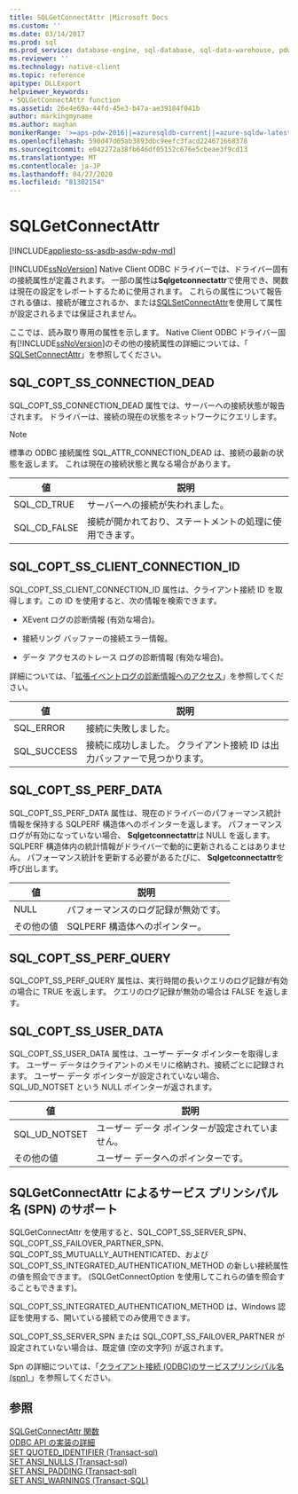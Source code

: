 ```yaml
---
title: SQLGetConnectAttr |Microsoft Docs
ms.custom: ''
ms.date: 03/14/2017
ms.prod: sql
ms.prod_service: database-engine, sql-database, sql-data-warehouse, pdw
ms.reviewer: ''
ms.technology: native-client
ms.topic: reference
apitype: DLLExport
helpviewer_keywords:
- SQLGetConnectAttr function
ms.assetid: 26e4e69a-44fd-45e3-b47a-ae39184f041b
author: markingmyname
ms.author: maghan
monikerRange: '>=aps-pdw-2016||=azuresqldb-current||=azure-sqldw-latest||>=sql-server-2016||=sqlallproducts-allversions||>=sql-server-linux-2017||=azuresqldb-mi-current'
ms.openlocfilehash: 590d47d65ab3893dbc9eefc3facd224671668378
ms.sourcegitcommit: e042272a38fb646df05152c676e5cbeae3f9cd13
ms.translationtype: MT
ms.contentlocale: ja-JP
ms.lasthandoff: 04/27/2020
ms.locfileid: "81302154"
---
```

# <a name="sqlgetconnectattr"></a>SQLGetConnectAttr
[!INCLUDE[appliesto-ss-asdb-asdw-pdw-md](../../includes/appliesto-ss-asdb-asdw-pdw-md.md)]

  [!INCLUDE[ssNoVersion](../../includes/ssnoversion-md.md)] Native Client ODBC ドライバーでは、ドライバー固有の接続属性が定義されます。 一部の属性は**Sqlgetconnectattr**で使用でき、関数は現在の設定をレポートするために使用されます。 これらの属性について報告される値は、接続が確立されるか、または[SQLSetConnectAttr](../../relational-databases/native-client-odbc-api/sqlsetconnectattr.md)を使用して属性が設定されるまでは保証されません。  
  
 ここでは、読み取り専用の属性を示します。 Native Client ODBC ドライバー固有[!INCLUDE[ssNoVersion](../../includes/ssnoversion-md.md)]のその他の接続属性の詳細については、「 [SQLSetConnectAttr](../../relational-databases/native-client-odbc-api/sqlsetconnectattr.md)」を参照してください。  
  
## <a name="sql_copt_ss_connection_dead"></a>SQL_COPT_SS_CONNECTION_DEAD  
 SQL_COPT_SS_CONNECTION_DEAD 属性では、サーバーへの接続状態が報告されます。 ドライバーは、接続の現在の状態をネットワークにクエリします。  
  
> [!NOTE]  
>  標準の ODBC 接続属性 SQL_ATTR_CONNECTION_DEAD は、接続の最新の状態を返します。 これは現在の接続状態と異なる場合があります。  
  
|値|説明|  
|-----------|-----------------|  
|SQL_CD_TRUE|サーバーへの接続が失われました。|  
|SQL_CD_FALSE|接続が開かれており、ステートメントの処理に使用できます。|  
  
## <a name="sql_copt_ss_client_connection_id"></a>SQL_COPT_SS_CLIENT_CONNECTION_ID  
 SQL_COPT_SS_CLIENT_CONNECTION_ID 属性は、クライアント接続 ID を取得します。この ID を使用すると、次の情報を検索できます。  
  
-   XEvent ログの診断情報 (有効な場合)。  
  
-   接続リング バッファーの接続エラー情報。  
  
-   データ アクセスのトレース ログの診断情報 (有効な場合)。  
  
 詳細については、「[拡張イベントログの診断情報へのアクセス](../../relational-databases/native-client/features/accessing-diagnostic-information-in-the-extended-events-log.md)」を参照してください。  
  
|値|説明|  
|-----------|-----------------|  
|SQL_ERROR|接続に失敗しました。|  
|SQL_SUCCESS|接続に成功しました。 クライアント接続 ID は出力バッファーで見つかります。|  
  
## <a name="sql_copt_ss_perf_data"></a>SQL_COPT_SS_PERF_DATA  
 SQL_COPT_SS_PERF_DATA 属性は、現在のドライバーのパフォーマンス統計情報を保持する SQLPERF 構造体へのポインターを返します。 パフォーマンスログが有効になっていない場合、 **Sqlgetconnectattr**は NULL を返します。 SQLPERF 構造体内の統計情報がドライバーで動的に更新されることはありません。 パフォーマンス統計を更新する必要があるたびに、 **Sqlgetconnectattr**を呼び出します。  
  
|値|説明|  
|-----------|-----------------|  
|NULL|パフォーマンスのログ記録が無効です。|  
|その他の値|SQLPERF 構造体へのポインター。|  
  
## <a name="sql_copt_ss_perf_query"></a>SQL_COPT_SS_PERF_QUERY  
 SQL_COPT_SS_PERF_QUERY 属性は、実行時間の長いクエリのログ記録が有効の場合に TRUE を返します。 クエリのログ記録が無効の場合は FALSE を返します。  
  
## <a name="sql_copt_ss_user_data"></a>SQL_COPT_SS_USER_DATA  
 SQL_COPT_SS_USER_DATA 属性は、ユーザー データ ポインターを取得します。 ユーザー データはクライアントのメモリに格納され、接続ごとに記録されます。 ユーザー データ ポインターが設定されていない場合、SQL_UD_NOTSET という NULL ポインターが返されます。  
  
|値|説明|  
|-----------|-----------------|  
|SQL_UD_NOTSET|ユーザー データ ポインターが設定されていません。|  
|その他の値|ユーザー データへのポインターです。|  
  
## <a name="sqlgetconnectattr-support-for-service-principal-names-spns"></a>SQLGetConnectAttr によるサービス プリンシパル名 (SPN) のサポート  
 SQLGetConnectAttr を使用すると、SQL_COPT_SS_SERVER_SPN、SQL_COPT_SS_FAILOVER_PARTNER_SPN、SQL_COPT_SS_MUTUALLY_AUTHENTICATED、および SQL_COPT_SS_INTEGRATED_AUTHENTICATION_METHOD の新しい接続属性の値を照会できます。 (SQLGetConnectOption を使用してこれらの値を照会することもできます)。  
  
 SQL_COPT_SS_INTEGRATED_AUTHENTICATION_METHOD は、Windows 認証を使用する、開いている接続でのみ使用できます。  
  
 SQL_COPT_SS_SERVER_SPN または SQL_COPT_SS_FAILOVER_PARTNER が設定されていない場合は、既定値 (空の文字列) が返されます。  
  
 Spn の詳細については、「[クライアント接続 &#40;ODBC&#41;のサービスプリンシパル名 &#40;spn&#41; ](../../relational-databases/native-client/odbc/service-principal-names-spns-in-client-connections-odbc.md)」を参照してください。  
  
## <a name="see-also"></a>参照  
 [SQLGetConnectAttr 関数](https://go.microsoft.com/fwlink/?LinkId=59347)   
 [ODBC API の実装の詳細](../../relational-databases/native-client-odbc-api/odbc-api-implementation-details.md)   
 [SET QUOTED_IDENTIFIER &#40;Transact-sql&#41;](../../t-sql/statements/set-quoted-identifier-transact-sql.md)   
 [SET ANSI_NULLS &#40;Transact-sql&#41;](../../t-sql/statements/set-ansi-nulls-transact-sql.md)   
 [SET ANSI_PADDING &#40;Transact-sql&#41;](../../t-sql/statements/set-ansi-padding-transact-sql.md)   
 [SET ANSI_WARNINGS &#40;Transact-SQL&#41;](../../t-sql/statements/set-ansi-warnings-transact-sql.md)  
  
  
